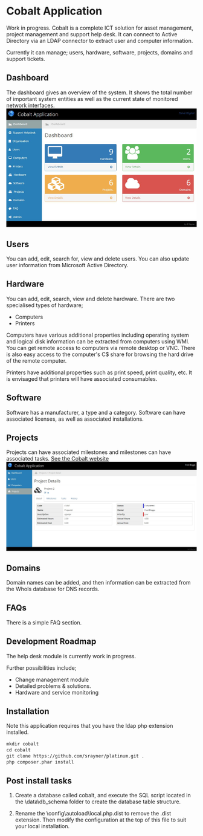Cobalt Application
==================

Work in progress. Cobalt is a complete ICT solution for asset management, project management and support help desk.
It can connect to Active Directory via an LDAP connector to extract user and computer information.

Currently it can manage; users, hardware, software, projects, domains and support tickets.

Dashboard
---------
The dashboard gives an overview of the system. It shows the total number of important system entities as
well as the current state of monitored network interfaces.
![Image of Dashboard](/docs/Screenshot2.jpg)

Users
-----
You can add, edit, search for, view and delete users. You can also update user information
from Microsoft Active Directory.

Hardware
---------
You can add, edit, search, view and delete hardware. There are two specialised types of hardware;
  * Computers
  * Printers

Computers have various additional properties including operating system and logical
disk information can be extracted from computers using WMI. You can get remote access
to computers via remote desktop or VNC. There is also easy access to the computer's
C$ share for browsing the hard drive of the remote computer.

Printers have additional properties such as print speed, print quality, etc. It is
envisaged that printers will have associated consumables.

Software
--------
Software has a manufacturer, a type and a category. Software can have associated licenses,
as well as associated installations.
   
Projects
--------
Projects can have associated milestones and milestones can have associated tasks.
[See the Cobalt website](http://srayner.github.io/cobalt)
![Image of Project](/docs/Screenshot.jpg)

Domains
-------
Domain names can be added, and then information can be extracted from the WhoIs database
for DNS records.

FAQs
----
There is a simple FAQ section.

Development Roadmap
-------------------
The help desk module is currently work in progress.

Further possibilities include;
* Change management module
* Detailed problems & solutions.
*  Hardware and service monitoring 


Installation
------------

Note this application requires that you have the ldap php extension installed.

```
mkdir cobalt
cd cobalt
git clone https://github.com/srayner/platinum.git .
php composer.phar install
```

Post install tasks
------------------

1. Create a database called cobalt, and execute the SQL script located in the \data\db_schema
folder to create the database table structure.

2. Rename the \config\autoload\local.php.dist to remove the .dist extension. Then
modify the configuration at the top of this file to suit your local installation.

